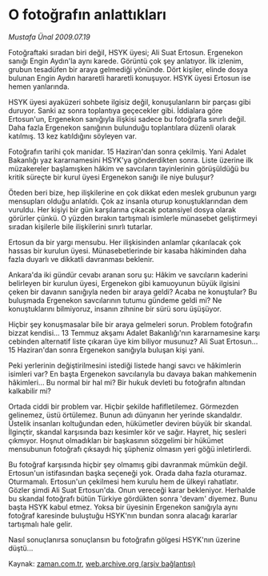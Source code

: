 # O fotoğrafın anlattıkları

*Mustafa Ünal 2009.07.19*

<tr><td class="metin" colspan="2" style="padding-top: 20px; padding-left: 5px; padding-right: 10px;">Fotoğraftaki sıradan biri değil, HSYK üyesi; Ali Suat Ertosun. Ergenekon sanığı Engin Aydın'la aynı karede. Görüntü çok şey anlatıyor. İlk izlenim, grubun tesadüfen bir araya gelmediği yönünde. Dört kişiler, elinde dosya bulunan Engin Aydın hararetli hararetli konuşuyor. HSYK üyesi Ertosun ise hemen yanlarında.</td></tr><tr><td class="metin" colspan="2" style="padding-top: 20px; padding-left: 5px; padding-right: 10px;"><p>HSYK üyesi ayaküzeri sohbete ilgisiz değil, konuşulanların bir parçası gibi duruyor. Sanki az sonra toplantıya geçecekler gibi. İddialara göre Ertosun'un, Ergenekon sanığıyla ilişkisi sadece bu fotoğrafla sınırlı değil. Daha fazla Ergenekon sanığının bulunduğu toplantılara düzenli olarak katılmış. 13 kez katıldığını söyleyen var.
<p>Fotoğrafın tarihi çok manidar. 15 Haziran'dan sonra çekilmiş. Yani Adalet Bakanlığı yaz kararnamesini HSYK'ya gönderdikten sonra. Liste üzerine ilk müzakereler başlamışken hâkim ve savcıların tayinlerinin görüşüldüğü bu kritik süreçte bir kurul üyesi Ergenekon sanığı ile niye buluşur?
<p>Öteden beri bize, hep ilişkilerine en çok dikkat eden meslek grubunun yargı mensupları olduğu anlatıldı. Çok az insanla oturup konuştuklarından dem vuruldu. Her kişiyi bir gün karşılarına çıkacak potansiyel dosya olarak görürler çünkü. O yüzden bırakın tartışmalı isimlerle münasebet geliştirmeyi sıradan kişilerle bile ilişkilerini sınırlı tutarlar.
<p>Ertosun da bir yargı mensubu. Her ilişkisinden anlamlar çıkarılacak çok hassas bir kurulun üyesi. Münasebetlerinde bir kasaba hâkiminden daha fazla duyarlı ve dikkatli davranması beklenir.
<p>Ankara'da iki gündür cevabı aranan soru şu: Hâkim ve savcıların kaderini belirleyen bir kurulun üyesi, Ergenekon gibi kamuoyunun büyük ilgisini çeken bir davanın sanığıyla neden bir araya geldi? Acaba ne konuştular? Bu buluşmada Ergenekon savcılarının tutumu gündeme geldi mi? Ne konuştuklarını bilmiyoruz, insanın zihnine bir sürü soru üşüşüyor.
<p>Hiçbir şey konuşmasalar bile bir araya gelmeleri sorun. Problem fotoğrafın bizzat kendisi... 13 Temmuz akşamı Adalet Bakanlığı'nın kararnamesine karşı cebinden alternatif liste çıkaran üye kim biliyor musunuz? Ali Suat Ertosun... 15 Haziran'dan sonra Ergenekon sanığıyla buluşan kişi yani.
<p>Peki yerlerinin değiştirilmesini istediği listede hangi savcı ve hâkimlerin isimleri var? En başta Ergenekon savcılarıyla bu davaya bakan mahkemenin hâkimleri... Bu normal bir hal mi? Bir hukuk devleti bu fotoğrafın altından kalkabilir mi? 
<p>Ortada ciddi bir problem var. Hiçbir şekilde hafifletilemez. Görmezden gelinemez, üstü örtülemez. Bunun adı dünyanın her yerinde skandaldır. Üstelik insanları koltuğundan eden, hükümetler deviren büyük bir skandal. İlginçtir, skandal karşısında bazı kesimler kör ve sağır. Hayret, hiç sesleri çıkmıyor. Hoşnut olmadıkları bir başkasının sözgelimi bir hükümet mensubunun fotoğrafı çıksaydı hiç şüpheniz olmasın yeri göğü inletirlerdi.
<p>Bu fotoğraf karşısında hiçbir şey olmamış gibi davranmak mümkün değil. Ertosun'un istifasından başka seçeneği yok. Orada daha fazla oturamaz. Oturmamalı. Ertosun'un çekilmesi hem kurulu hem de ülkeyi rahatlatır. Gözler şimdi Ali Suat Ertosun'da. Onun vereceği karar bekleniyor. Herhalde bu skandal fotoğrafı bütün Türkiye gördükten sonra 'devam' diyemez. Bunu başta HSYK kabul etmez. Yoksa bir üyesinin Ergenekon sanığıyla aynı fotoğraf karesinde buluştuğu HSYK'nın bundan sonra alacağı kararlar tartışmalı hale gelir.
<p>Nasıl sonuçlanırsa sonuçlansın bu fotoğrafın gölgesi HSYK'nın üzerine düştü...<br/></p></p></p></p></p></p></p></p></p></p></td></tr>

Kaynak: [zaman.com.tr](http://zaman.com.tr/yazar.do?yazino=870947), [web.archive.org (arşiv bağlantısı)](http://web.archive.org/web/20090826081458/http://www.zaman.com.tr:80/yazar.do?yazino=870947)
